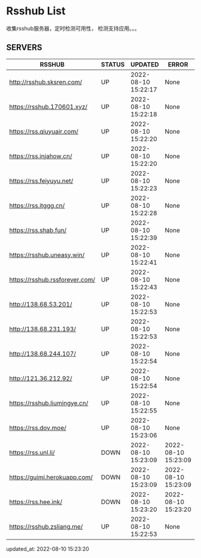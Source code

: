 # Rsshub List

收集rsshub服务器，定时检测可用性， 检测支持应用。。。


## SERVERS

|  RSSHUB   | STATUS  | UPDATED  | ERROR  | TWITTER |  
|  ----  | ----  | ----  | ----  | ---- |  
| http://rsshub.sksren.com/ | UP | 2022-08-10 15:22:17 | None |OK|  
| https://rsshub.170601.xyz/ | UP | 2022-08-10 15:22:18 | None |OK|  
| https://rss.qiuyuair.com/ | UP | 2022-08-10 15:22:20 | None ||  
| https://rss.injahow.cn/ | UP | 2022-08-10 15:22:20 | None ||  
| https://rss.feiyuyu.net/ | UP | 2022-08-10 15:22:23 | None ||  
| https://rss.itggg.cn/ | UP | 2022-08-10 15:22:28 | None ||  
| https://rss.shab.fun/ | UP | 2022-08-10 15:22:39 | None |OK|  
| https://rsshub.uneasy.win/ | UP | 2022-08-10 15:22:41 | None |OK|  
| https://rsshub.rssforever.com/ | UP | 2022-08-10 15:22:43 | None |OK|  
| http://138.68.53.201/ | UP | 2022-08-10 15:22:53 | None ||  
| http://138.68.231.193/ | UP | 2022-08-10 15:22:53 | None ||  
| http://138.68.244.107/ | UP | 2022-08-10 15:22:54 | None ||  
| http://121.36.212.92/ | UP | 2022-08-10 15:22:54 | None ||  
| https://rsshub.liumingye.cn/ | UP | 2022-08-10 15:22:55 | None ||  
| https://rss.dov.moe/ | UP | 2022-08-10 15:23:06 | None |OK|  
| https://rss.unl.li/ | DOWN | 2022-08-10 15:23:09 | 2022-08-10 15:23:09 |  
| https://guimi.herokuapp.com/ | DOWN | 2022-08-10 15:23:09 | 2022-08-10 15:23:09 |  
| https://rss.hee.ink/ | DOWN | 2022-08-10 15:23:20 | 2022-08-10 15:23:20 |  
| https://rsshub.zsliang.me/ | UP | 2022-08-10 15:22:53 | None |OK|  
  

updated_at: 2022-08-10 15:23:20  
